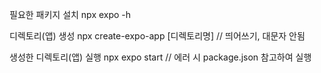 필요한 패키지 설치
npx expo -h

디렉토리(앱) 생성
npx create-expo-app [디렉토리명] // 띄어쓰기, 대문자 안됨

생성한 디렉토리(앱) 실행
npx expo start // 에러 시 package.json 참고하여 실행
